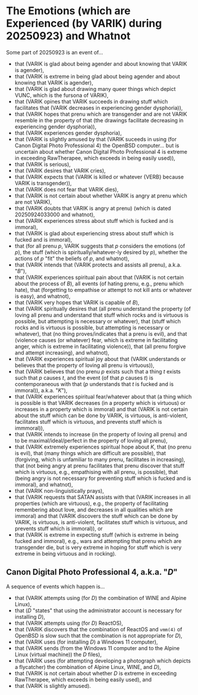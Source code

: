 The Emotions (which are Experienced (by VARIK) during 20250923) and Whatnot
===========================================================================

Some part of 20250923 is an event of...

* that (VARIK is glad about being agender and about knowing that VARIK is agender),
* that (VARIK is extreme in being glad about being agender and about knowing that VARIK is agender),
* that (VARIK is glad about drawing many queer things which depict VUNC, which is the fursona of VARIK),
* that (VARIK opines that VARIK succeeds in drawing stuff which facilitates that (VARIK decreases in experiencing gender dysphoria)),
* that (VARIK hopes that prenu which are transgender and are not VARIK resemble in the property of that (the drawings facilitate decreasing in experiencing gender dysphoria)),
* that (VARIK experiences gender dysphoria),
* that (VARIK is slightly amused by that (VARIK suceeds in using (for Canon Digital Photo Professional 4) the OpenBSD computer... but is uncertain about whether Canon Digital Photo Professional 4 is extreme in exceeding RawTherapee, which exceeds in being easily used)),
* that (VARIK is serious),
* that (VARIK desires that VARIK cries),
* that (VARIK expects that (VARIK is killed or whatever {VERB} because VARIK is transgender)),
* that (VARIK does not fear that VARIK dies),
* that (VARIK is not certain about whether VARIK is angry at prenu which are not VARIK),
* that (VARIK doubts that VARIK is angry at prenu) (which is dated 20250924033000 and whatnot),
* that (VARIK experiences stress about stuff which is fucked and is immoral),
* that (VARIK is glad about experiencing stress about stuff which is fucked and is immoral),
* that (for all prenu $p$, VARIK suggests that $p$ considers the emotions (of $p$), the stuff (which is spiritually/whatever-ly desired by $p$), whether the actions of $p$ "fit" the beliefs of $p$, and whatnot),
* that (VARIK intends that (VARIK protects and assists all prenu), a.k.a. "$B$"),
* that (VARIK experiences spiritual pain about that (VARIK is not certain about the process of $B$), all events (of hating prenu, e.g., prenu which hate), that (forgetting to empathise or attempt to not kill ants or whatever is easy), and whatnot),
* that (VARIK very hopes that VARIK is capable of $B$),
* that (VARIK spiritually desires that (all prenu understand the property (of loving all prenu and understand that stuff which rocks and is virtuous is possible, but attempting is necessary or whatever), that (stuff which rocks and is virtuous is possible, but attempting is necessary or whatever), that (no thing proves/indicates that a prenu is evil), and that (violence causes (or whatever) fear, which is extreme in facilitating anger, which is extreme in facilitating violence)), that (all prenu forgive and attempt increasing), and whatnot),
* that (VARIK experiences spiritual joy about that (VARIK understands or believes that the property of loving all prenu is virtuous)),
* that (VARIK believes that (no prenu $p$ exists such that a thing $t$ exists such that $p$ causes $t$, and the event (of that $p$ causes $t$) is contemporaneous with that ($p$ understands that $t$ is fucked and is immoral)), a.k.a. "$K$"),
* that (VARIK experiences spiritual fear/whatever about that (a thing which is possible is that VARIK decreases (in a property which is virtuous) or increases in a property which is immoral) and that (VARIK is not certain about the stuff which can be done by VARIK, is virtuous, is anti-violent, facilitates stuff which is virtuous, and prevents stuff which is immmoral)),
* that (VARIK intends to increase (in the property of loving all prenu) and to be maximal/ideal/perfect in the property of loving all prenu),
* that (VARIK extremely experiences spiritual hope about $K$, that (no prenu is evil), that (many things which are difficult are possible), that (forgiving, which is unfamiliar to many prenu, facilitates in increasing), that (not being angry at prenu facilitates that prenu discover that stuff which is virtuous, e.g., empathising with all prenu, is possible), that (being angry is not necessary for preventing stuff which is fucked and is immoral), and whatnot),
* that (VARIK non-linguistically prays),
* that (VARIK requests that SATAN assists with that (VARIK increases in all properties (which are virtuous), e.g., the property of facilitating remembering about love, and decreases in all qualities which are immoral) and that (VARIK discovers the stuff which can be done by VARIK, is virtuous, is anti-violent, facilitates stuff which is virtuous, and prevents stuff which is immoral)), or
* that (VARIK is extreme in expecting stuff (which is extreme in being fucked and immoral), e.g., wars and attempting that prenu which are transgender die, but is very extreme in hoping for stuff which is very extreme in being virtuous and in rocking).

## Canon Digital Photo Professional 4, a.k.a. "$D$"
A sequence of events which happen is...

* that (VARIK attempts using (for $D$) the combination of WINE and Alpine Linux),
* that ($D$ "states" that using the administrator account is necessary for installing $D$),
* that (VARIK attempts using (for $D$) ReactOS),
* that (VARIK discovers that the combination of ReactOS and `vmm(4)` of OpenBSD is slow such that the combination is not appropriate for $D$),
* that (VARIK uses (for installing $D$) a Windows 11 computer),
* that (VARIK sends (from the Windows 11 computer and to the Alpine Linux (virtual machine)) the $D$ files),
* that (VARIK uses (for attempting developing a photograph which depicts a flycatcher) the combination of Alpine Linux, WINE, and $D$),
* that (VARIK is not certain about whether $D$ is extreme in exceeding RawTherapee, which exceeds in being easily used), and
* that (VARIK is slightly amused).
